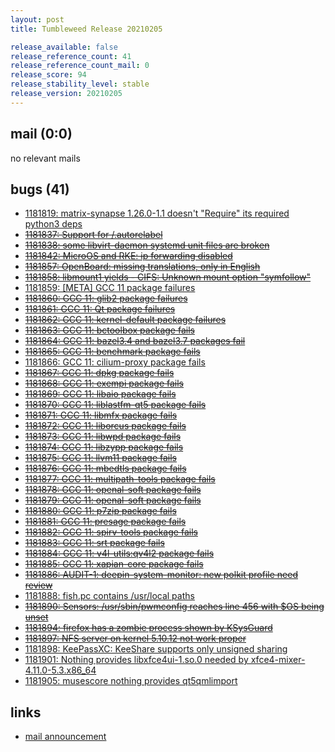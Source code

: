 ```yaml
---
layout: post
title: Tumbleweed Release 20210205

release_available: false
release_reference_count: 41
release_reference_count_mail: 0
release_score: 94
release_stability_level: stable
release_version: 20210205
---
```


## mail (0:0)

no relevant mails

## bugs (41)

<!--more-->

- [1181819: matrix-synapse 1.26.0-1.1 doesn't "Require" its required python3 deps](https://bugzilla.opensuse.org/show_bug.cgi?id=1181819)
- ~~[1181837: Support for /.autorelabel](https://bugzilla.opensuse.org/show_bug.cgi?id=1181837)~~
- ~~[1181838: some libvirt-daemon systemd unit files are broken](https://bugzilla.opensuse.org/show_bug.cgi?id=1181838)~~
- ~~[1181842: MicroOS and RKE: ip forwarding disabled](https://bugzilla.opensuse.org/show_bug.cgi?id=1181842)~~
- ~~[1181857: OpenBoard: missing translations, only in English](https://bugzilla.opensuse.org/show_bug.cgi?id=1181857)~~
- ~~[1181858: libmount1 yields - CIFS: Unknown mount option "symfollow"](https://bugzilla.opensuse.org/show_bug.cgi?id=1181858)~~
- [1181859: \[META\] GCC 11 package failures](https://bugzilla.opensuse.org/show_bug.cgi?id=1181859)
- ~~[1181860: GCC 11: glib2 package failures](https://bugzilla.opensuse.org/show_bug.cgi?id=1181860)~~
- ~~[1181861: GCC 11: Qt package failures](https://bugzilla.opensuse.org/show_bug.cgi?id=1181861)~~
- ~~[1181862: GCC 11: kernel-default package failures](https://bugzilla.opensuse.org/show_bug.cgi?id=1181862)~~
- ~~[1181863: GCC 11: bctoolbox package fails](https://bugzilla.opensuse.org/show_bug.cgi?id=1181863)~~
- ~~[1181864: GCC 11: bazel3.4 and bazel3.7 packages fail](https://bugzilla.opensuse.org/show_bug.cgi?id=1181864)~~
- ~~[1181865: GCC 11: benchmark package fails](https://bugzilla.opensuse.org/show_bug.cgi?id=1181865)~~
- [1181866: GCC 11: cilium-proxy package fails](https://bugzilla.opensuse.org/show_bug.cgi?id=1181866)
- ~~[1181867: GCC 11: dpkg package fails](https://bugzilla.opensuse.org/show_bug.cgi?id=1181867)~~
- ~~[1181868: GCC 11: exempi package fails](https://bugzilla.opensuse.org/show_bug.cgi?id=1181868)~~
- ~~[1181869: GCC 11: libaio package fails](https://bugzilla.opensuse.org/show_bug.cgi?id=1181869)~~
- ~~[1181870: GCC 11: liblastfm-qt5 package fails](https://bugzilla.opensuse.org/show_bug.cgi?id=1181870)~~
- ~~[1181871: GCC 11: libmfx package fails](https://bugzilla.opensuse.org/show_bug.cgi?id=1181871)~~
- ~~[1181872: GCC 11: liborcus package fails](https://bugzilla.opensuse.org/show_bug.cgi?id=1181872)~~
- ~~[1181873: GCC 11: libwpd package fails](https://bugzilla.opensuse.org/show_bug.cgi?id=1181873)~~
- ~~[1181874: GCC 11: libzypp package fails](https://bugzilla.opensuse.org/show_bug.cgi?id=1181874)~~
- ~~[1181875: GCC 11: llvm11 package fails](https://bugzilla.opensuse.org/show_bug.cgi?id=1181875)~~
- ~~[1181876: GCC 11: mbedtls package fails](https://bugzilla.opensuse.org/show_bug.cgi?id=1181876)~~
- ~~[1181877: GCC 11: multipath-tools package fails](https://bugzilla.opensuse.org/show_bug.cgi?id=1181877)~~
- ~~[1181878: GCC 11: openal-soft package fails](https://bugzilla.opensuse.org/show_bug.cgi?id=1181878)~~
- ~~[1181879: GCC 11: openal-soft package fails](https://bugzilla.opensuse.org/show_bug.cgi?id=1181879)~~
- ~~[1181880: GCC 11: p7zip package fails](https://bugzilla.opensuse.org/show_bug.cgi?id=1181880)~~
- ~~[1181881: GCC 11: presage package fails](https://bugzilla.opensuse.org/show_bug.cgi?id=1181881)~~
- ~~[1181882: GCC 11: spirv-tools package fails](https://bugzilla.opensuse.org/show_bug.cgi?id=1181882)~~
- ~~[1181883: GCC 11: srt package fails](https://bugzilla.opensuse.org/show_bug.cgi?id=1181883)~~
- ~~[1181884: GCC 11: v4l-utils:qv4l2 package fails](https://bugzilla.opensuse.org/show_bug.cgi?id=1181884)~~
- ~~[1181885: GCC 11: xapian-core package fails](https://bugzilla.opensuse.org/show_bug.cgi?id=1181885)~~
- ~~[1181886: AUDIT-1: deepin-system-monitor: new polkit profile need review](https://bugzilla.opensuse.org/show_bug.cgi?id=1181886)~~
- [1181888: fish.pc contains /usr/local paths](https://bugzilla.opensuse.org/show_bug.cgi?id=1181888)
- ~~[1181890: Sensors: /usr/sbin/pwmconfig reaches line 456 with $OS being unset](https://bugzilla.opensuse.org/show_bug.cgi?id=1181890)~~
- ~~[1181894: firefox has a zombie process shown by KSysGuard](https://bugzilla.opensuse.org/show_bug.cgi?id=1181894)~~
- ~~[1181897: NFS server on kernel 5.10.12 not work proper](https://bugzilla.opensuse.org/show_bug.cgi?id=1181897)~~
- [1181898: KeePassXC: KeeShare supports only unsigned sharing](https://bugzilla.opensuse.org/show_bug.cgi?id=1181898)
- [1181901: Nothing provides libxfce4ui-1.so.0 needed by xfce4-mixer-4.11.0-5.3.x86_64](https://bugzilla.opensuse.org/show_bug.cgi?id=1181901)
- [1181905: musescore nothing provides qt5qmlimport](https://bugzilla.opensuse.org/show_bug.cgi?id=1181905)



## links

- [mail announcement](https://github.com/boombatower/tumbleweed-review/issues/10)
